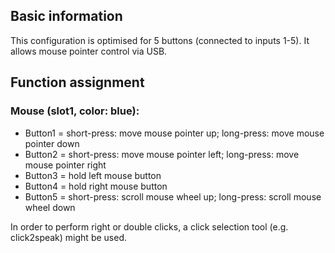 ## Basic information
This configuration is optimised for 5 buttons (connected to inputs 1-5).
It allows mouse pointer control via USB.


## Function assignment

### Mouse (slot1, color: blue):
- Button1 = short-press: move mouse pointer up; long-press: move mouse pointer down
- Button2 = short-press: move mouse pointer left; long-press: move mouse pointer right
- Button3 = hold left mouse button
- Button4 = hold right mouse button
- Button5 = short-press: scroll mouse wheel up; long-press: scroll mouse wheel down


In order to perform right or double clicks, a click selection tool (e.g. click2speak) might be used.


